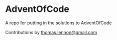 # AdventOfCode
A repo for putting in the solutions to AdventOfCode

Contributions by thomas.lennon@gmail.com